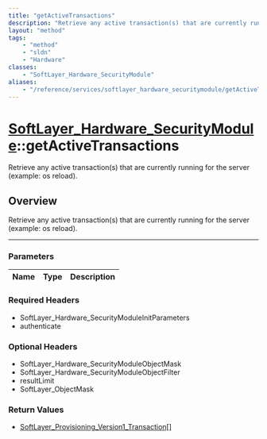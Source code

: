 ```yaml
---
title: "getActiveTransactions"
description: "Retrieve any active transaction(s) that are currently running for the server (example: os reload)."
layout: "method"
tags:
    - "method"
    - "sldn"
    - "Hardware"
classes:
    - "SoftLayer_Hardware_SecurityModule"
aliases:
    - "/reference/services/softlayer_hardware_securitymodule/getActiveTransactions"
---
```

# [SoftLayer_Hardware_SecurityModule](/reference/services/SoftLayer_Hardware_SecurityModule)::getActiveTransactions


Retrieve any active transaction(s) that are currently running for the server (example: os reload).


## Overview 
Retrieve any active transaction(s) that are currently running for the server (example: os reload).

-----

### Parameters 
|Name | Type | Description |
| --- | --- | --- |


### Required Headers
* SoftLayer_Hardware_SecurityModuleInitParameters
* authenticate


### Optional Headers
* SoftLayer_Hardware_SecurityModuleObjectMask
* SoftLayer_Hardware_SecurityModuleObjectFilter
* resultLimit
* SoftLayer_ObjectMask

### Return Values
* <a href='/reference/datatypes/SoftLayer_Provisioning_Version1_Transaction'>SoftLayer_Provisioning_Version1_Transaction[] </a>




